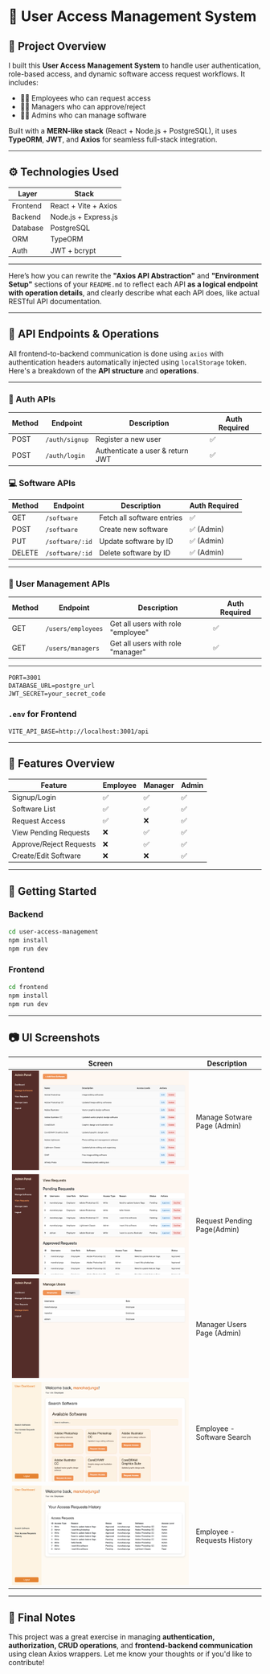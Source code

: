 

# 🔐 User Access Management System

## 📌 Project Overview

I built this **User Access Management System** to handle user authentication, role-based access, and dynamic software access request workflows. It includes:

- 🧑‍💼 Employees who can request access
- 🧑‍💼 Managers who can approve/reject
- 👨‍💼 Admins who can manage software

Built with a **MERN-like stack** (React + Node.js + PostgreSQL), it uses **TypeORM**, **JWT**, and **Axios** for seamless full-stack integration.

---

## ⚙️ Technologies Used

| Layer     | Stack                              |
|-----------|------------------------------------|
| Frontend  | React + Vite + Axios               |
| Backend   | Node.js + Express.js               |
| Database  | PostgreSQL                         |
| ORM       | TypeORM                            |
| Auth      | JWT + bcrypt                       |

---
Here’s how you can rewrite the **"Axios API Abstraction"** and **"Environment Setup"** sections of your `README.md` to reflect each API **as a logical endpoint with operation details**, and clearly describe what each API does, like actual RESTful API documentation.

---

## 🔁 API Endpoints & Operations

All frontend-to-backend communication is done using `axios` with authentication headers automatically injected using `localStorage` token. Here's a breakdown of the **API structure** and **operations**.

---

### 🔐 Auth APIs

| Method | Endpoint       | Description                      | Auth Required |
| ------ | -------------- | -------------------------------- | ------------- |
| POST   | `/auth/signup` | Register a new user              | ✅             |
| POST   | `/auth/login`  | Authenticate a user & return JWT | ✅             |


### 💻 Software APIs

| Method | Endpoint        | Description                | Auth Required |
| ------ | --------------- | -------------------------- | ------------- |
| GET    | `/software`     | Fetch all software entries | ✅             |
| POST   | `/software`     | Create new software        | ✅ (Admin)     |
| PUT    | `/software/:id` | Update software by ID      | ✅ (Admin)     |
| DELETE | `/software/:id` | Delete software by ID      | ✅ (Admin)     |

---

### 👥 User Management APIs

| Method | Endpoint           | Description                        | Auth Required |
| ------ | ------------------ | ---------------------------------- | ------------- |
| GET    | `/users/employees` | Get all users with role "employee" | ✅             |
| GET    | `/users/managers`  | Get all users with role "manager"  | ✅             |

---
```
PORT=3001
DATABASE_URL=postgre_url
JWT_SECRET=your_secret_code

```

### `.env` for Frontend

```
VITE_API_BASE=http://localhost:3001/api
```

---

## 🧠 Features Overview

| Feature                 | Employee | Manager | Admin |
| ----------------------- | -------- | ------- | ----- |
| Signup/Login            | ✅        | ✅       | ✅     |
| Software List           | ✅        | ✅       | ✅     |
| Request Access          | ✅        | ❌       | ✅     |
| View Pending Requests   | ❌        | ✅       | ✅     |
| Approve/Reject Requests | ❌        | ✅       | ✅     |
| Create/Edit Software    | ❌        | ❌       | ✅     |

---

## 🚀 Getting Started

### Backend

```bash
cd user-access-management
npm install
npm run dev
```

### Frontend

```bash
cd frontend
npm install
npm run dev
```

---

## 📷 UI Screenshots

| Screen                   | Description               |
| ------------------------ | ------------------------- |
| ![1.png](./images/1.png) | Manage Sotware Page (Admin)|
| ![2.png](./images/2.png) | Request Pending Page(Admin)|
| ![3.png](./images/3.png) | Manager Users Page (Admin)|
| ![4.png](./images/4.png) | Employee - Software Search |
| ![5.png](./images/5.png) | Employee -  Requests History |

---

## 📝 Final Notes

This project was a great exercise in managing **authentication, authorization, CRUD operations**, and **frontend-backend communication** using clean Axios wrappers. Let me know your thoughts or if you'd like to contribute!

